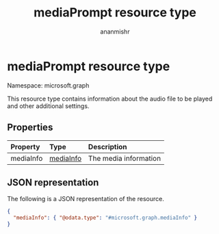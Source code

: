 ﻿---
title: "mediaPrompt resource type"
description: "This resource type contains information about the audio file to be played and other additional settings."
author: "ananmishr"
localization_priority: Normal
ms.prod: "cloud-communications"
doc_type: resourcePageType
---

# mediaPrompt resource type

Namespace: microsoft.graph

This resource type contains information about the audio file to be played and other additional settings.

## Properties

| Property  | Type                      | Description           |
| :-------- | :------------------------ | :-------------------- |
| mediaInfo | [mediaInfo](mediainfo.md) | The media information |

## JSON representation

The following is a JSON representation of the resource.

<!-- {
  "blockType": "resource",
  "optionalProperties": [

  ],
  "@odata.type": "microsoft.graph.mediaPrompt"
}-->

```json
{
  "mediaInfo": { "@odata.type": "#microsoft.graph.mediaInfo" }
}
```

<!-- uuid: 8fcb5dbc-d5aa-4681-8e31-b001d5168d79
2015-10-25 14:57:30 UTC -->

<!--
{
  "type": "#page.annotation",
  "description": "mediaPrompt resource",
  "keywords": "",
  "section": "documentation",
  "tocPath": "",
  "suppressions": []
}
-->
